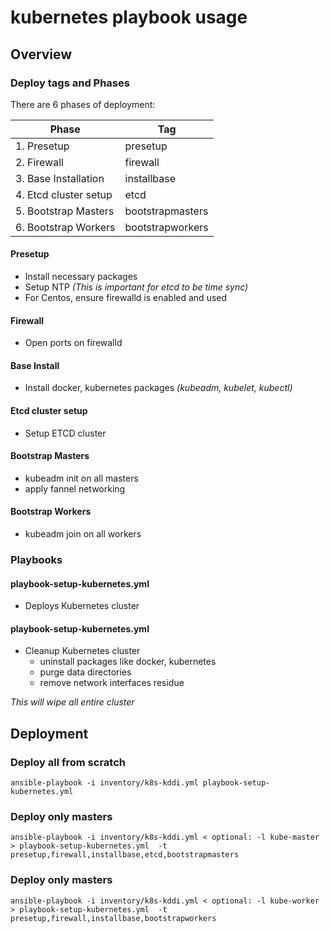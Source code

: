 kubernetes playbook usage
=========================
 
## Overview

### Deploy tags and Phases

There are 6 phases of deployment:

  | Phase                  | Tag              |
  |------------------------|------------------|
  |1. Presetup             | presetup         | 
  |2. Firewall             | firewall         |
  |3. Base Installation    | installbase      |
  |4. Etcd cluster setup   | etcd             |
  |5. Bootstrap Masters    | bootstrapmasters |
  |6. Bootstrap Workers    | bootstrapworkers |
  
#### Presetup
 - Install necessary packages
 - Setup NTP *(This is important for etcd to be time sync)*
 - For Centos, ensure firewalld is enabled and used

#### Firewall
 - Open ports on firewalld 

#### Base Install
 - Install docker, kubernetes packages *(kubeadm, kubelet, kubectl)*

#### Etcd cluster setup 
 - Setup ETCD cluster

#### Bootstrap Masters  
 - kubeadm init on all masters
 - apply fannel networking

#### Bootstrap Workers
 - kubeadm join on all workers

### Playbooks

#### playbook-setup-kubernetes.yml
- Deploys Kubernetes cluster

#### playbook-setup-kubernetes.yml
- Cleanup Kubernetes cluster
  - uninstall packages like docker, kubernetes
  - purge data directories
  - remove network interfaces residue

*This will wipe all entire cluster*

 
## Deployment 
  
### Deploy all from scratch
  `ansible-playbook -i inventory/k8s-kddi.yml playbook-setup-kubernetes.yml` 
 
### Deploy only masters
  `ansible-playbook -i inventory/k8s-kddi.yml < optional: -l kube-master > playbook-setup-kubernetes.yml  -t presetup,firewall,installbase,etcd,bootstrapmasters`   
 
### Deploy only masters
  `ansible-playbook -i inventory/k8s-kddi.yml < optional: -l kube-worker > playbook-setup-kubernetes.yml  -t presetup,firewall,installbase,bootstrapworkers`
